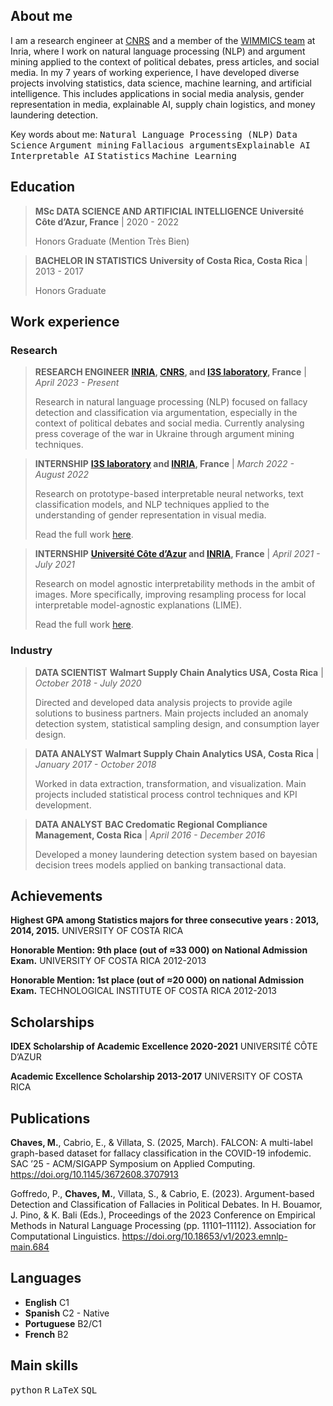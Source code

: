 <!-- To use emojis from font awesome uncomment the next line -->
<!-- <link rel="stylesheet" href="/assets/css/all.min.css"> -->
<!-- Example of how to insert emoji -->
<!-- <i class="fas fa-heart"></i> -->


## About me

I am a research engineer at [CNRS](https://www.cnrs.fr/fr) and a member of the [WIMMICS team](https://www.inria.fr/en/wimmics) at Inria, where I work on natural language processing (NLP) and argument mining applied to the context of political debates, press articles, and social media.
In my 7 years of working experience, I have developed diverse projects involving statistics, data science, machine learning, and artificial intelligence.
This includes applications in social media analysis, gender representation in media, explainable AI, supply chain logistics, and money laundering detection.


<!-- I'm a **statistician and data scientist** with 7 years of working experience in data modeling, visualization, extraction, and transformation.
Recently, I have been researching natural language processing techniques and text models in the context of fallacy detection and classification.
I also worked in explainable and interpretable AI.
In particular, with prototype-based interpretable neural networks and local interpretable model-agnostic explanations (LIME). -->
<!-- I'm a **statistician and data scientist** with 7 years of working experience in data modeling, visualization, extraction, and transformation.
Recently, I have been researching explainable and interpretable AI.
In particular, prototype-based interpretable neural networks and local interpretable model-agnostic explanations (LIME).
More broadly, I have been working with natural language processing and text classification models.      -->
<!-- These projects took place as part of [I3S laboratory](https://www.i3s.unice.fr/) in a combined effort with the [MAASAI team at INRIA](https://team.inria.fr/maasai/).  -->

<!-- [Download CV here](https://m-chaves.github.io/CV/cv.pdf) -->

Key words about me:
<kbd>Natural Language Processing (NLP)</kbd> <kbd>Data Science</kbd> <kbd>Argument mining</kbd> <kbd>Fallacious arguments</kbd><kbd>Explainable AI</kbd> <kbd>Interpretable AI</kbd> <kbd>Statistics</kbd> <kbd>Machine Learning</kbd>

<!-- **e-mail**: marianach16@gmail.com or mariana.chaves.e@outlook.com -->


## Education

> **MSc DATA SCIENCE AND ARTIFICIAL INTELLIGENCE**
> **Université Côte d’Azur, France** | 2020 - 2022
>
> Honors Graduate (Mention Très Bien)


> **BACHELOR IN STATISTICS**
> **University of Costa Rica, Costa Rica** | 2013 - 2017
>
> Honors Graduate


## Work experience

### Research

> **RESEARCH ENGINEER**
> **[INRIA](https://www.inria.fr/en/wimmics), [CNRS](https://www.cnrs.fr/fr), and [I3S laboratory](https://www.i3s.unice.fr/), France** | *April 2023 - Present*
>
> Research in natural language processing (NLP) focused on fallacy detection and classification via argumentation, especially in the context of political debates and social media. Currently analysing press coverage of the war in Ukraine through argument mining techniques.


> **INTERNSHIP**
> **[I3S laboratory](https://www.i3s.unice.fr/) and [INRIA](https://team.inria.fr/maasai/research/), France** | *March 2022 - August 2022*
>
> Research on prototype-based interpretable neural networks, text classification models, and NLP techniques applied to the understanding of gender representation in visual media.
>
> Read the full work [here](https://m-chaves.github.io/gender_patterns.pdf).

> **INTERNSHIP**
> **[Université Côte d’Azur](https://univ-cotedazur.fr/laboratoires/laboratoire-jean-alexandre-dieudonne-ljad-1) and [INRIA](https://team.inria.fr/maasai/research/), France** | *April 2021 - July 2021*
>
> Research on model agnostic interpretability methods in the ambit of images. More specifically, improving resampling process for local interpretable model-agnostic explanations (LIME).
>
> Read the full work [here](https://m-chaves.github.io/LIME_resampling_methods.pdf).

### Industry

> **DATA SCIENTIST**
> **Walmart Supply Chain Analytics USA, Costa Rica** | *October 2018 - July 2020*
>
> Directed and developed data analysis projects to provide agile solutions to business partners. Main projects included an anomaly detection system, statistical sampling design, and consumption layer design.

> **DATA ANALYST**
> **Walmart Supply Chain Analytics USA, Costa Rica** | *January 2017 - October 2018*
>
> Worked in data extraction, transformation, and visualization. Main projects included statistical process control techniques and KPI development.

> **DATA ANALYST**
> **BAC Credomatic Regional Compliance Management, Costa Rica** | *April 2016 - December 2016*
>
> Developed a money laundering detection system based on bayesian decision trees models applied on banking transactional data.

## Achievements

**Highest GPA among Statistics majors for three consecutive years : 2013, 2014, 2015.**
UNIVERSITY OF COSTA RICA

**Honorable Mention: 9th place (out of ≈33 000) on National Admission Exam.**
UNIVERSITY OF COSTA RICA 2012-2013

**Honorable Mention: 1st place (out of ≈20 000) on national Admission Exam.**
TECHNOLOGICAL INSTITUTE OF COSTA RICA 2012-2013

## Scholarships

**IDEX Scholarship of Academic Excellence 2020-2021**
UNIVERSITÉ CÔTE D’AZUR

**Academic Excellence Scholarship 2013-2017**
UNIVERSITY OF COSTA RICA


## Publications

**Chaves, M.**, Cabrio, E., & Villata, S. (2025, March). FALCON: A multi-label graph-based dataset for fallacy classification in the COVID-19 infodemic. SAC ’25 - ACM/SIGAPP Symposium on Applied Computing. https://doi.org/10.1145/3672608.3707913

Goffredo, P., **Chaves, M.**, Villata, S., & Cabrio, E. (2023). Argument-based Detection and Classification of Fallacies in Political Debates. In H. Bouamor, J. Pino, & K. Bali (Eds.), Proceedings of the 2023 Conference on Empirical Methods in Natural Language Processing (pp. 11101–11112). Association for Computational Linguistics. https://doi.org/10.18653/v1/2023.emnlp-main.684


## Languages

* **English** C1
* **Spanish** C2 - Native
* **Portuguese** B2/C1
* **French** B2

## Main skills

<kbd>python</kbd> <kbd>R</kbd> <kbd>LaTeX</kbd> <kbd>SQL</kbd>